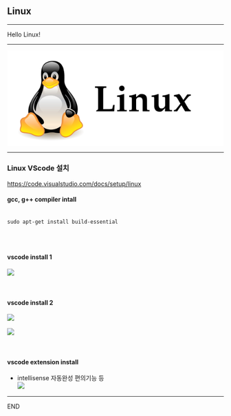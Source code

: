 ## Linux 

***

Hello Linux!

***
<img src = "/images/linuxLogo.PNG" align = "center"> </img>

***

### Linux VScode 설치
https://code.visualstudio.com/docs/setup/linux

#### gcc, g++ compiler intall
<pre>
<code>
sudo apt-get install build-essential
</codE>
</pre>

<br>

#### vscode install 1
<img src = "https://github.com/wallahan/linux/blob/master/images/vscodeinstall.PNG"></img><br>

<br>

#### vscode install 2 
<img src = "https://github.com/wallahan/linux/blob/master/images/down.png"></img><br>

<img src = "https://github.com/wallahan/linux/blob/master/images/install.png"></img><br>

<br>

#### vscode extension install 
- intellisense 자동완성 편의기능 등 <br>
<img src = "https://github.com/wallahan/linux/blob/master/images/extention.png"></img><br>



***
END
